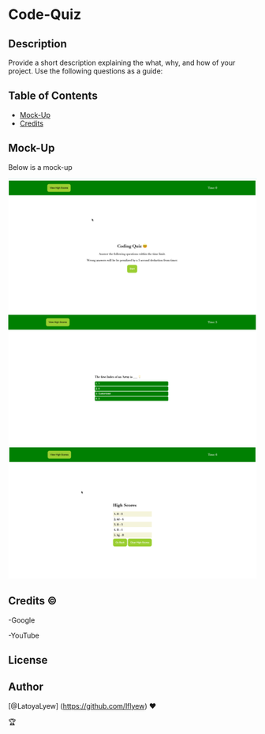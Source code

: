 # Code-Quiz

## Description

Provide a short description explaining the what, why, and how of your project. Use the following questions as a guide:


## Table of Contents 


- [Mock-Up](#mock-up)
- [Credits](#credits)



## Mock-Up

Below is a mock-up 

![Screenshot](./Assets/images/2022-08-02_21-48-21.png)
![Screenshot](./Assets/images/2022-08-02_21-49-14.png)
![Screenshot](./Assets/images/2022-08-02_21-47-31.png)

## Credits ©

-Google

-YouTube

## License


## Author

[@LatoyaLyew] (https://github.com/lflyew) ❤️

🏆 
